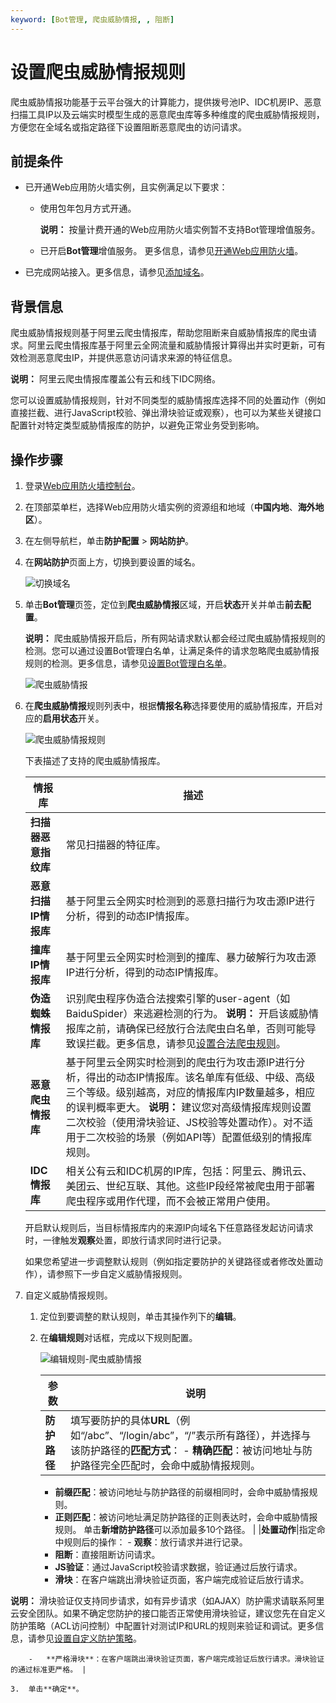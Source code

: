 ```yaml
---
keyword: [Bot管理, 爬虫威胁情报, , 阻断]
---
```


# 设置爬虫威胁情报规则

爬虫威胁情报功能基于云平台强大的计算能力，提供拨号池IP、IDC机房IP、恶意扫描工具IP以及云端实时模型生成的恶意爬虫库等多种维度的爬虫威胁情报规则，方便您在全域名或指定路径下设置阻断恶意爬虫的访问请求。

## 前提条件

-   已开通Web应用防火墙实例，且实例满足以下要求：

    -   使用包年包月方式开通。

        **说明：** 按量计费开通的Web应用防火墙实例暂不支持Bot管理增值服务。

    -   已开启**Bot管理**增值服务。
    更多信息，请参见[开通Web应用防火墙](/cn.zh-CN/产品定价/开通WAF/开通Web应用防火墙.md)。

-   已完成网站接入。更多信息，请参见[添加域名](/cn.zh-CN/接入WAF/CNAME接入/添加域名.md)。

## 背景信息

爬虫威胁情报规则基于阿里云爬虫情报库，帮助您阻断来自威胁情报库的爬虫请求。阿里云爬虫情报库基于阿里云全网流量和威胁情报计算得出并实时更新，可有效检测恶意爬虫IP，并提供恶意访问请求来源的特征信息。

**说明：** 阿里云爬虫情报库覆盖公有云和线下IDC网络。

您可以设置威胁情报规则，针对不同类型的威胁情报库选择不同的处置动作（例如直接拦截、进行JavaScript校验、弹出滑块验证或观察），也可以为某些关键接口配置针对特定类型威胁情报库的防护，以避免正常业务受到影响。

## 操作步骤

1.  登录[Web应用防火墙控制台](https://yundun.console.aliyun.com/?p=waf)。

2.  在顶部菜单栏，选择Web应用防火墙实例的资源组和地域（**中国内地**、**海外地区**）。

3.  在左侧导航栏，单击**防护配置** \> **网站防护**。

4.  在**网站防护**页面上方，切换到要设置的域名。

    ![切换域名](https://static-aliyun-doc.oss-cn-hangzhou.aliyuncs.com/assets/img/zh-CN/1924559951/p77231.png)

5.  单击**Bot管理**页签，定位到**爬虫威胁情报**区域，开启**状态**开关并单击**前去配置**。

    **说明：** 爬虫威胁情报开启后，所有网站请求默认都会经过爬虫威胁情报规则的检测。您可以通过设置Bot管理白名单，让满足条件的请求忽略爬虫威胁情报规则的检测。更多信息，请参见[设置Bot管理白名单](/cn.zh-CN/网站防护配置/防护白名单/设置Bot管理白名单.md)。

    ![爬虫威胁情报](https://static-aliyun-doc.oss-cn-hangzhou.aliyuncs.com/assets/img/zh-CN/7795359951/p96048.png)

6.  在**爬虫威胁情报**规则列表中，根据**情报名称**选择要使用的威胁情报库，开启对应的**启用状态**开关。

    ![爬虫威胁情报规则](https://static-aliyun-doc.oss-cn-hangzhou.aliyuncs.com/assets/img/zh-CN/4395359951/p96052.png)

    下表描述了支持的爬虫威胁情报库。

    |情报库|描述|
    |---|--|
    |**扫描器恶意指纹库**|常见扫描器的特征库。|
    |**恶意扫描IP情报库**|基于阿里云全网实时检测到的恶意扫描行为攻击源IP进行分析，得到的动态IP情报库。|
    |**撞库IP情报库**|基于阿里云全网实时检测到的撞库、暴力破解行为攻击源IP进行分析，得到的动态IP情报库。|
    |**伪造蜘蛛情报库**|识别爬虫程序伪造合法搜索引擎的user-agent（如BaiduSpider）来逃避检测的行为。 **说明：** 开启该威胁情报库之前，请确保已经放行合法爬虫白名单，否则可能导致误拦截。更多信息，请参见[设置合法爬虫规则](/cn.zh-CN/网站防护配置/Bot管理/设置合法爬虫规则.md)。 |
    |**恶意爬虫情报库**|基于阿里云全网实时检测到的爬虫行为攻击源IP进行分析，得出的动态IP情报库。该名单库有低级、中级、高级三个等级。级别越高，对应的情报库内IP数量越多，相应的误判概率更大。 **说明：** 建议您对高级情报库规则设置二次校验（使用滑块验证、JS校验等处置动作）。对不适用于二次校验的场景（例如API等）配置低级别的情报库规则。 |
    |**IDC情报库**|相关公有云和IDC机房的IP库，包括：阿里云、腾讯云、美团云、世纪互联、其他。这些IP段经常被爬虫用于部署爬虫程序或用作代理，而不会被正常用户使用。|

    开启默认规则后，当目标情报库内的来源IP向域名下任意路径发起访问请求时，一律触发**观察**处置，即放行请求同时进行记录。

    如果您希望进一步调整默认规则（例如指定要防护的关键路径或者修改处置动作），请参照下一步自定义威胁情报规则。

7.  自定义威胁情报规则。

    1.  定位到要调整的默认规则，单击其操作列下的**编辑**。

    2.  在**编辑规则**对话框，完成以下规则配置。

        ![编辑规则-爬虫威胁情报](https://static-aliyun-doc.oss-cn-hangzhou.aliyuncs.com/assets/img/zh-CN/4395359951/p96054.png)

        |参数|说明|
        |--|--|
        |**防护路径**|填写要防护的具体**URL**（例如“/abc”、“/login/abc”，“/”表示所有路径），并选择与该防护路径的**匹配方式**：         -   **精确匹配**：被访问地址与防护路径完全匹配时，会命中威胁情报规则。
        -   **前缀匹配**：被访问地址与防护路径的前缀相同时，会命中威胁情报规则。
        -   **正则匹配**：被访问地址满足防护路径的正则表达时，会命中威胁情报规则。
单击**新增防护路径**可以添加最多10个路径。 |
        |**处置动作**|指定命中规则后的操作：         -   **观察**：放行请求并进行记录。
        -   **阻断**：直接阻断访问请求。
        -   **JS验证**：通过JavaScript校验请求数据，验证通过后放行请求。
        -   **滑块**：在客户端跳出滑块验证页面，客户端完成验证后放行请求。

**说明：** 滑块验证仅支持同步请求，如有异步请求（如AJAX）防护需求请联系阿里云安全团队。如果不确定您防护的接口能否正常使用滑块验证，建议您先在自定义防护策略（ACL访问控制）中配置针对测试IP和URL的规则来验证和调试。更多信息，请参见[设置自定义防护策略](/cn.zh-CN/网站防护配置/访问控制/限流/设置自定义防护策略.md)。

        -   **严格滑块**：在客户端跳出滑块验证页面，客户端完成验证后放行请求。滑块验证的通过标准更严格。 |

    3.  单击**确定**。


